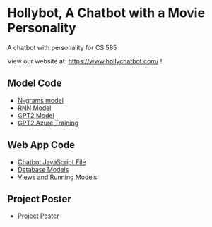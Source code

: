 # Hollybot, A Chatbot with a Movie Personality
A chatbot with personality for CS 585

View our website at: https://www.hollychatbot.com/ !

## Model Code
* [N-grams model](https://github.com/katiehouse3/chatbot-with-personality/blob/master/moviechat/models/baseline.py)
* [RNN Model](https://github.com/katiehouse3/chatbot-with-personality/blob/master/moviechat/nlpmodels/RNNChatEval.py)
* [GPT2 Model](https://github.com/katiehouse3/chatbot-with-personality/blob/master/models/train.py)
* [GPT2 Azure Training](https://github.com/katiehouse3/chatbot-with-personality/blob/master/models/Train%20GPT2%20with%20Azure.ipynb)

## Web App Code
* [Chatbot JavaScript File](https://github.com/katiehouse3/chatbot-with-personality/blob/master/moviechat/static/moviechat/js/chatbot.js)
* [Database Models](https://github.com/katiehouse3/chatbot-with-personality/blob/master/moviechat/models.py)
* [Views and Running Models](https://github.com/katiehouse3/chatbot-with-personality/blob/master/moviechat/views.py) 

## Project Poster
* [Project Poster](https://github.com/katiehouse3/chatbot-with-personality/blob/master/hollybot-poster.pdf)
